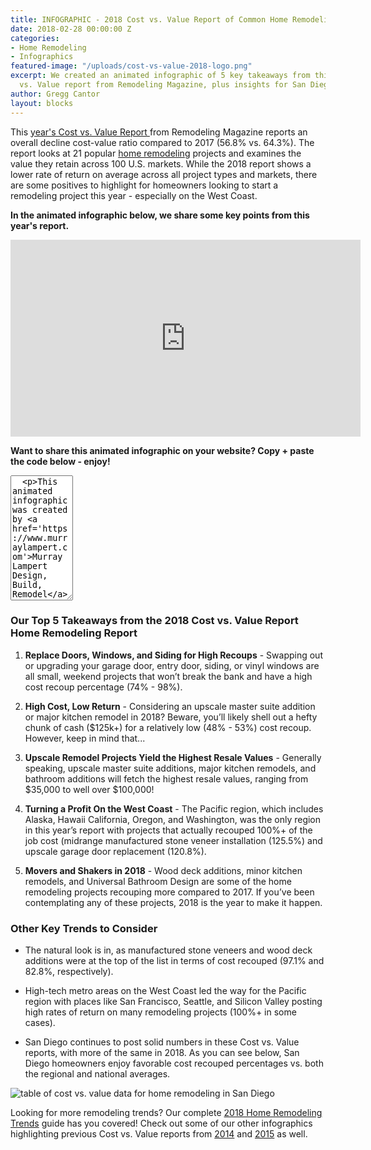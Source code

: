 ```yaml
---
title: INFOGRAPHIC - 2018 Cost vs. Value Report of Common Home Remodeling Projects
date: 2018-02-28 00:00:00 Z
categories:
- Home Remodeling
- Infographics
featured-image: "/uploads/cost-vs-value-2018-logo.png"
excerpt: We created an animated infographic of 5 key takeaways from this years' Cost
  vs. Value report from Remodeling Magazine, plus insights for San Diego homeowners.
author: Gregg Cantor
layout: blocks
---
```


This [year's Cost vs. Value Report ](http://www.remodeling.hw.net/cost-vs-value/2018/) from Remodeling Magazine reports an overall decline cost-value ratio compared to 2017 (56.8% vs. 64.3%). The report looks at 21 popular [home remodeling](https://murraylampert.com/san-diego-home-remodel-services) projects and examines the value they retain across 100 U.S. markets. While the 2018 report shows a lower rate of return on average across all project types and markets, there are some positives to highlight for homeowners looking to start a remodeling project this year - especially on the West Coast.

**In the animated infographic below, we share some key points from this year's report.**

<div class="spacing"></div>
<div class="flex-video">
  <iframe width="560" height="315" src="https://www.youtube.com/embed/jzFu2N95UmA?rel=0&amp;showinfo=0" frameborder="0" allowfullscreen></iframe>
</div>

**Want to share this animated infographic on your website? Copy + paste the code below - enjoy!**
<textarea style="width:100;height:200">
  <p>This animated infographic was created by <a href='https://www.murraylampert.com'>Murray Lampert Design, Build, Remodel</a>.</p><br />
  <iframe width="560" height="315" src="https://www.youtube.com/embed/jzFu2N95UmA?rel=0&amp;showinfo=0" frameborder="0" title="2018 Home Remodeling Cost vs. Value Report Animated Infographic" alt="animated infographic of 2018 cost vs. value of common home remodeling projects" allowfullscreen></iframe>
</textarea>

### Our Top 5 Takeaways from the 2018 Cost vs. Value Report Home Remodeling Report

1. **Replace Doors, Windows, and Siding for High Recoups** - Swapping out or upgrading your garage door, entry door, siding, or vinyl windows are all small, weekend projects that won’t break the bank and have a high cost recoup percentage (74% - 98%).

2. **High Cost, Low Return** - Considering an upscale master suite addition or major kitchen remodel in 2018? Beware, you’ll likely shell out a hefty chunk of cash ($125k+) for a relatively low (48% - 53%) cost recoup. However, keep in mind that...

3. **Upscale Remodel Projects Yield the Highest Resale Values** - Generally speaking, upscale master suite additions, major kitchen remodels, and bathroom additions will fetch the highest resale values, ranging from $35,000 to well over $100,000!

4. **Turning a Profit On the West Coast** - The Pacific region, which includes Alaska, Hawaii California, Oregon, and Washington, was the only region in this year’s report with projects that actually recouped 100%+ of the job cost (midrange manufactured stone veneer installation (125.5%) and upscale garage door replacement (120.8%).

5. **Movers and Shakers in 2018** - Wood deck additions, minor kitchen remodels, and Universal Bathroom Design are some of the home remodeling projects recouping more compared to 2017. If you’ve been contemplating any of these projects, 2018 is the year to make it happen.

### Other Key Trends to Consider

- The natural look is in, as manufactured stone veneers and wood deck additions were at the top of the list in terms of cost recouped (97.1% and 82.8%, respectively).

- High-tech metro areas on the West Coast led the way for the Pacific region with places like San Francisco, Seattle, and Silicon Valley posting high rates of return on many remodeling projects (100%+ in some cases).  

- San Diego continues to post solid numbers in these Cost vs. Value reports, with more of the same in 2018. As you can see below, San Diego homeowners enjoy favorable cost recouped percentages vs. both the regional and national averages.

![table of cost vs. value data for home remodeling in San Diego](/uploads/san-diego-cost-vs-value-data-2018.png "San Diego 2018 Remodeling Cost vs. Value Data")

Looking for more remodeling trends? Our complete [2018 Home Remodeling Trends](/2018-home-remodeling-trends/) guide has you covered! Check out some of our other infographics highlighting previous Cost vs. Value reports from [2014](https://murraylampert.com/to-remodel-or-not-to-remodel-cost-vs-value-in-2014-infographic/) and [2015](https://murraylampert.com/infographic-luxury-living-cost-vs-value-home-improvements-2/) as well.
